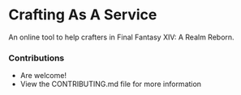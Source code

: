 # Crafting As A Service

An online tool to help crafters in Final Fantasy XIV: A Realm Reborn.

### Contributions
* Are welcome!
* View the CONTRIBUTING.md file for more information
